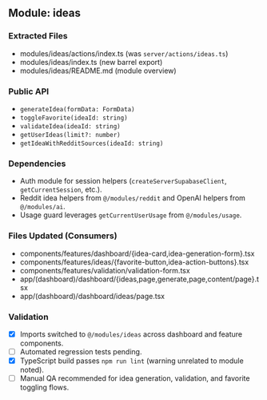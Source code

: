 ## Module: ideas

### Extracted Files
- modules/ideas/actions/index.ts (was `server/actions/ideas.ts`)
- modules/ideas/index.ts (new barrel export)
- modules/ideas/README.md (module overview)

### Public API
- `generateIdea(formData: FormData)`
- `toggleFavorite(ideaId: string)`
- `validateIdea(ideaId: string)`
- `getUserIdeas(limit?: number)`
- `getIdeaWithRedditSources(ideaId: string)`

### Dependencies
- Auth module for session helpers (`createServerSupabaseClient`, `getCurrentSession`, etc.).
- Reddit idea helpers from `@/modules/reddit` and OpenAI helpers from `@/modules/ai`.
- Usage guard leverages `getCurrentUserUsage` from `@/modules/usage`.

### Files Updated (Consumers)
- components/features/dashboard/{idea-card,idea-generation-form}.tsx
- components/features/ideas/{favorite-button,idea-action-buttons}.tsx
- components/features/validation/validation-form.tsx
- app/(dashboard)/dashboard/{ideas,page,generate,page,content/page}.tsx
- app/(dashboard)/dashboard/ideas/page.tsx

### Validation
- [x] Imports switched to `@/modules/ideas` across dashboard and feature components.
- [ ] Automated regression tests pending.
- [x] TypeScript build passes `npm run lint` (warning unrelated to module noted).
- [ ] Manual QA recommended for idea generation, validation, and favorite toggling flows.
